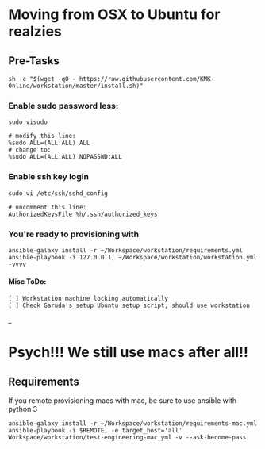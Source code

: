 # Moving from OSX to Ubuntu for realzies

## Pre-Tasks

    sh -c "$(wget -qO - https://raw.githubusercontent.com/KMK-Online/workstation/master/install.sh)"

### Enable sudo password less:

    sudo visudo

    # modify this line:
    %sudo ALL=(ALL:ALL) ALL
    # change to:
    %sudo ALL=(ALL:ALL) NOPASSWD:ALL

### Enable ssh key login

    sudo vi /etc/ssh/sshd_config

    # uncomment this line:
    AuthorizedKeysFile %h/.ssh/authorized_keys

### You're ready to provisioning with

    ansible-galaxy install -r ~/Workspace/workstation/requirements.yml
    ansible-playbook -i 127.0.0.1, ~/Workspace/workstation/workstation.yml -vvvv


#### Misc ToDo:

    [ ] Workstation machine locking automatically
    [ ] Check Garuda's setup Ubuntu setup script, should use workstation
_
# Psych!!! We still use macs after all!!

## Requirements
  If you remote provisioning macs with mac, be sure to use ansible with python 3

    ansible-galaxy install -r ~/Workspace/workstation/requirements-mac.yml
    ansible-playbook -i $REMOTE, -e target_host='all' Workspace/workstation/test-engineering-mac.yml -v --ask-become-pass
